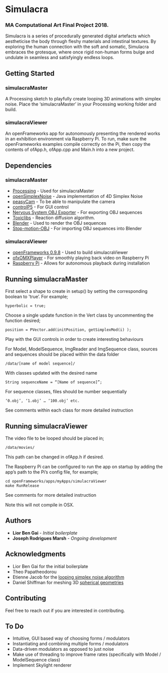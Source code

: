# Simulacra

### MA Computational Art Final Project 2018.

Simulacra is a series of procedurally generated digital artefacts which aestheticise the body through fleshy materials and intestinal textures. By exploring the human connection with the soft and somatic, Simulacra embraces the grotesque, where once rigid non-human forms bulge and undulate in seamless and satisfyingly endless loops. 

## Getting Started

### simulacraMaster

A Processing sketch to playfully create looping 3D animations with simplex noise. Place the ‘simulacraMaster’ in your Processing working folder and build.

### simulacraViewer

An openFrameworks app for autonomously presenting the rendered works in an exhibition environment via Raspberry Pi. To run, make sure the openFrameworks examples compile correctly on the Pi, then copy the contents of ofApp.h, ofApp.cpp and Main.h into a new project. 

## Dependencies

### simulacraMaster

* [Processing](https://processing.org/) - Used for simulacraMaster
* [openSimplexNoise](https://gist.github.com/KdotJPG/b1270127455a94ac5d19) - Java implementation of 4D Simplex Noise
* [peasyCam](http://mrfeinberg.com/peasycam/) - To be able to manipulate the camera
* [controlP5](http://www.sojamo.de/libraries/controlP5/) - For GUI control
* [Nervous System OBJ Exporter](https://n-e-r-v-o-u-s.com/tools/obj/) - For exporting OBJ sequences
* [Toxiclibs](http://toxiclibs.org/2010/02/simutils-grayscott/) - Reaction diffusion algorithm.
* [Blender](https://www.blender.org/) - Used to render the OBJ sequences
* [Stop-motion-OBJ](https://github.com/neverhood311/Stop-motion-OBJ) - For importing OBJ sequences into Blender

### simulacraViewer

* [openFrameworks 0.9.8](https://openframeworks.cc/) - Used to build simulacraViewer
* [ofxOMXPlayer](https://github.com/jvcleave/ofxOMXPlayer) - For smoothly playing back video on Raspberry Pi
* [Raspberry Pi](https://www.raspberrypi.org/) - Allows for autonomous playback during installation
 
## Running simulacraMaster

First select a shape to create in setup() by setting the corresponding boolean to 'true’. For example;

```
hyperbolic = true;
```

Choose a single update function in the Vert class by uncommenting the function desired;

```
position = PVector.add(initPosition, getSimplexMod(i) );
```

Play with the GUI controls in order to create interesting behaviours

For Model, ModelSequence, ImgReader and ImgSequence class, sources and sequences should be placed within the data folder

```
/data/[name of model sequence]/
```

With classes updated with the desired name

```
String sequenceName = “[Name of sequence]”;
```

For sequence classes, files should be number sequentially

```
‘0.obj’, ‘1.obj’ … ‘100.obj’ etc.
```

See comments  within each class for more detailed instruction

## Running simulacraViewer

The video file to be looped should be placed in;

```
/data/movies/
```

This path can be changed in ofApp.h if desired.


The Raspberry Pi can be configured to run the app on startup by adding the app’s path to the Pi’s config file, for example;

```
cd openFrameworks/apps/myApps/simulacraViewer
make RunRelease
```

See comments for more detailed instruction

Note this will not compile in OSX.

## Authors

* **Lior Ben Gai** - *Initial boilerplate*
* **Joseph Rodrigues Marsh** - *Ongoing development*

## Acknowledgments

* Lior Ben Gai for the initial boilerplate
* Theo Papatheodorou
* Etienne Jacob for the [looping simplex noise algorithm](https://necessarydisorder.wordpress.com/2017/11/15/drawing-from-noise-and-then-making-animated-loopy-gifs-from-there/)
* Daniel Shiffman for meshing 3D [spherical geometries](https://www.youtube.com/watch?v=m8WhMeW8jj0)

## Contributing

Feel free to reach out if you are interested in contributing.

## To Do

* Intuitive, GUI based way of choosing forms / modulators
* Instantiating and combining multiple forms / modulators
* Data-driven modulators as opposed to just noise
* Make use of threading to improve frame rates (specifically with Model / ModelSequence class)
* Implement Skylight renderer





